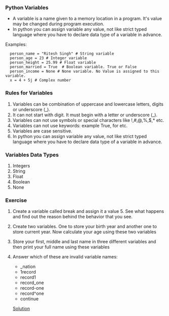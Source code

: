 ### Python Variables
* A variable is a name given to a memory location in a program. It's value may be changed during program execution.
* In python you can assign variable any value, not like strict typed language where you have to declare data type of a variable in advance.

Examples:

      person_name = "Ritesh Singh" # String variable
      person_age = 23 # Integer variable
      person_height = 25.99 # Float variable
      person_married = True  # Boolean variable. True or False
      person_income = None # None variable. No Value is assigned to this variable.
      x = 4 + 5j # Complex number

### Rules for Variables
1. Variables can be combination of uppercase and lowercase letters, digits or underscore (_).
2. It can not start with digit. It must begin with a letter or underscore (_).
3. Variables can not use symbols or special characters like !,#,@,%,$,* etc.
4. Variables can not use keywords: example True, for etc.
5. Variables are case sensitive.
6. In python you can assign variable any value, not like strict typed language where you have to declare data type of a variable in advance.

### Variables Data Types
1. Integers
2. String
3. Float
4. Boolean
5. None

### Exercise
1. Create a variable called break and assign it a value 5. See what happens and find out the reason behind the behavior that you see.
2. Create two variables. One to store your birth year and another one to store current year. Now calculate your age using these two variables
3. Store your first, middle and last name in three different variables and then print your full name using these variables
4. Answer which of these are invalid variable names: 
      * _nation
      * 1record
      * record1
      * record_one
      * record-one
      * record^one
      *  continue
   
   [Solution](https://github.com/riteshsingh84/python/tree/main/Basics/1_variables/exercise.py)
